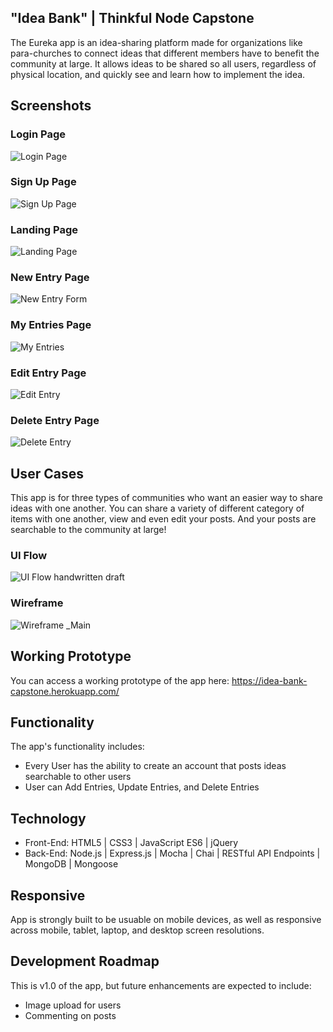## "Idea Bank" | Thinkful Node Capstone
The Eureka app is an idea-sharing platform made for organizations like para-churches to connect ideas that different members have to benefit the community at large. It allows ideas to be shared so all users, regardless of physical location, and quickly see and learn how to implement the idea.

## Screenshots

### Login Page 
![Login Page](github-images/login-pg.png)  

### Sign Up Page
![Sign Up Page](github-images/signin-pg.png)

### Landing Page
![Landing Page](github-images/landing-pg.png)

### New Entry Page
![New Entry Form](github-images/new-post.png) 

### My Entries Page
![My Entries](github-images/posts.png)

### Edit Entry Page
![Edit Entry](github-images/edit-post.png) 

### Delete Entry Page
![Delete Entry](github-images/delete-post.png)


## User Cases
This app is for three types of communities who want an easier way to share ideas with one another. You can share a variety of different category of items with one another, view and even edit your posts. And your posts are searchable to the community at large!

### UI Flow
![UI Flow handwritten draft](github-images/ui.jpg)

### Wireframe
![Wireframe _Main](github-images/wireframe.jpg)

## Working Prototype
You can access a working prototype of the app here: https://idea-bank-capstone.herokuapp.com/

## Functionality
The app's functionality includes:
* Every User has the ability to create an account that posts ideas searchable to other users
* User can Add Entries, Update Entries, and Delete Entries

## Technology
* Front-End: HTML5 | CSS3 | JavaScript ES6 | jQuery
* Back-End: Node.js | Express.js | Mocha | Chai | RESTful API Endpoints | MongoDB | Mongoose



## Responsive
App is strongly built to be usuable on mobile devices, as well as responsive across mobile, tablet, laptop, and desktop screen resolutions.

## Development Roadmap
This is v1.0 of the app, but future enhancements are expected to include:
* Image upload for users
* Commenting on posts